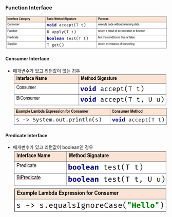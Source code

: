### Function Interface
![img.png](images/img.png)
#### Consumer Interface 
- 매개변수가 있고 리턴값이 없는 경우
![img_1.png](images/img_1.png)
![img_2.png](images/img_2.png)
#### Predicate Interface 
- 매개변수가 있고 리턴값이 boolean인 경우
![img_3.png](images/img_3.png)
![img_4.png](images/img_4.png)